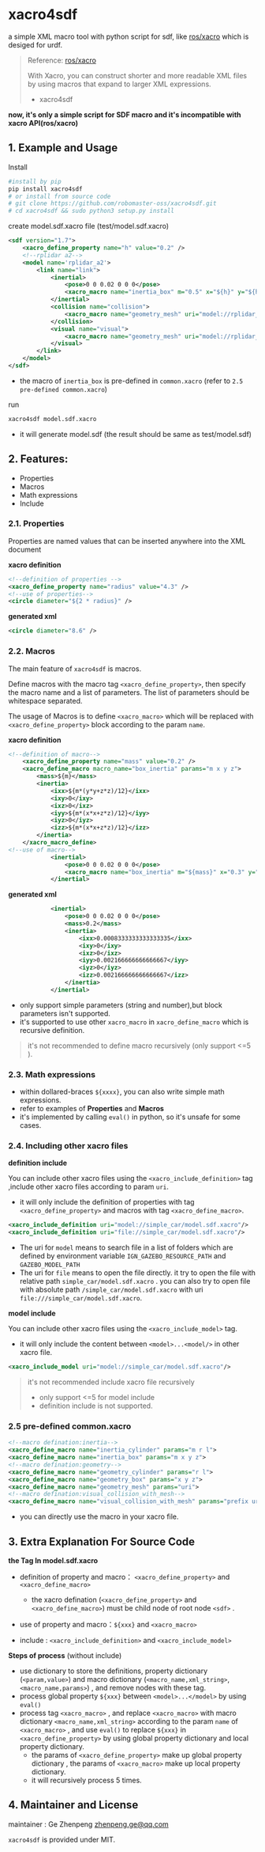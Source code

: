# xacro4sdf
a simple XML macro tool with python script for sdf, like [ros/xacro](https://github.com/ros/xacro) which is desiged for urdf.

> Reference: [ros/xacro](https://github.com/ros/xacro)
>
> With Xacro, you can construct shorter and more readable XML files by using macros that expand to larger XML expressions. 
>
> * xacro4sdf

**now, it's only a simple script for SDF macro and it's incompatible with xacro API(ros/xacro)**

## 1. Example and Usage

Install

```bash
#install by pip
pip install xacro4sdf 
# or install from source code
# git clone https://github.com/robomaster-oss/xacro4sdf.git
# cd xacro4sdf && sudo python3 setup.py install
```

create model.sdf.xacro file (test/model.sdf.xacro)

```xml
<sdf version="1.7">
    <xacro_define_property name="h" value="0.2" />
    <!--rplidar a2-->
    <model name='rplidar_a2'>
        <link name="link">
            <inertial>
                <pose>0 0 0.02 0 0 0</pose>
                <xacro_macro name="inertia_box" m="0.5" x="${h}" y="${h+0.1}" z="${2*h}"/>
            </inertial>
            <collision name="collision">
                <xacro_macro name="geometry_mesh" uri="model://rplidar_a2/meshes/rplidar_a2.dae"/>
            </collision>
            <visual name="visual">
                <xacro_macro name="geometry_mesh" uri="model://rplidar_a2/meshes/rplidar_a2.dae"/>
            </visual>
        </link>
    </model>
</sdf>

```

* the macro of  `inertia_box` is pre-defined in `common.xacro` (refer to `2.5 pre-defined common.xacro`)

run

```bash
xacro4sdf model.sdf.xacro
```

* it will generate model.sdf (the result should be same as test/model.sdf)

## 2. Features:

* Properties	
* Macros
* Math expressions
* Include

### 2.1. Properties

Properties are named values that can be inserted anywhere into the XML document

**xacro definition**

```xml
<!--definition of properties -->
<xacro_define_property name="radius" value="4.3" />
<!--use of properties-->
<circle diameter="${2 * radius}" />
```

**generated xml**

```xml
<circle diameter="8.6" />
```

### 2.2. Macros

The main feature of `xacro4sdf` is macros.

Define macros with the macro tag `<xacro_define_property>`, then specify the macro name and a list of parameters. The list of parameters should be whitespace separated. 

The  usage of Macros is to define `<xacro_macro>` which will be replaced with `<xacro_define_property>`  block  according to the param `name`.

**xacro definition**

```xml
<!--definition of macro-->
	<xacro_define_property name="mass" value="0.2" />
	<xacro_define_macro macro_name="box_inertia" params="m x y z">
        <mass>${m}</mass>
        <inertia>
            <ixx>${m*(y*y+z*z)/12}</ixx>
            <ixy>0</ixy>
            <ixz>0</ixz>
            <iyy>${m*(x*x+z*z)/12}</iyy>
            <iyz>0</iyz>
            <izz>${m*(x*x+z*z)/12}</izz>
        </inertia>
    </xacro_macro_define>
<!--use of macro-->
            <inertial>
                <pose>0 0 0.02 0 0 0</pose>
                <xacro_macro name="box_inertia" m="${mass}" x="0.3" y="0.1" z="0.2"/>
            </inertial>
```

**generated xml**

```xml
			<inertial>
				<pose>0 0 0.02 0 0 0</pose>
				<mass>0.2</mass>
				<inertia>
					<ixx>0.0008333333333333335</ixx>
					<ixy>0</ixy>
					<ixz>0</ixz>
					<iyy>0.002166666666666667</iyy>
					<iyz>0</iyz>
					<izz>0.002166666666666667</izz>
				</inertia>
			</inertial>
```

* only support simple parameters (string and number),but block parameters isn't supported.
* it's supported to use other  `xacro_macro`  in `xacro_define_macro` which is recursive definition.

> it's not recommended to define macro recursively (only support <=5 ).

### 2.3. Math expressions

* within dollared-braces `${xxxx}`, you can also write simple math expressions.
* refer to examples of  **Properties** and **Macros** 
* it's implemented by calling `eval()` in python, so it's unsafe for some cases.

### 2.4. Including other xacro files

**definition include**

You can include other xacro files using the `<xacro_include_definition>` tag ,include other xacro files according to param `uri`.

*  it will only include the definition of properties with tag `<xacro_define_property>` and macros with tag `<xacro_define_macro>`.

```xml
<xacro_include_definition uri="model://simple_car/model.sdf.xacro"/>
<xacro_include_definition uri="file://simple_car/model.sdf.xacro"/>
```

* The uri for `model` means to search file in a list of folders which are defined by  environment variable `IGN_GAZEBO_RESOURCE_PATH` and `GAZEBO_MODEL_PATH`
* The uri for `file` means to open the file directly. it try to open the file with relative path `simple_car/model.sdf.xacro` . you can also try to open file with absolute path `/simple_car/model.sdf.xacro` with uri `file:///simple_car/model.sdf.xacro`.

**model include**

You can include other xacro files using the `<xacro_include_model>` tag.

* it will only include the content  between `<model>...<model/>` in other xacro file.

```xml
<xacro_include_model uri="model://simple_car/model.sdf.xacro"/>
```

>  it's not recommended include xacro file recursively 
>
>  * only support <=5  for model include 
>  * definition include is not supported.

### 2.5 pre-defined common.xacro

```xml
<!--macro defination:inertia-->
<xacro_define_macro name="inertia_cylinder" params="m r l">
<xacro_define_macro name="inertia_box" params="m x y z">
<!--macro defination:geometry-->
<xacro_define_macro name="geometry_cylinder" params="r l">
<xacro_define_macro name="geometry_box" params="x y z">
<xacro_define_macro name="geometry_mesh" params="uri">
<!--macro defination:visual_collision_with_mesh-->
<xacro_define_macro name="visual_collision_with_mesh" params="prefix uri">
```

* you can directly use the  macro in your xacro file.

## 3. Extra Explanation For Source Code

**the Tag In model.sdf.xacro**

* definition of property and macro： `<xacro_define_property>` and `<xacro_define_macro>`
  * the xacro defination (`<xacro_define_property>` and `<xacro_define_macro>`) must be child node of  root node `<sdf>` .
* use of property and macro：`${xxx}` and `<xacro_macro>` 

* include : `<xacro_include_definition>` and  `<xacro_include_model>`

**Steps of  process** (without include) 

* use dictionary to store the definitions, property dictionary (`<param,value>`) and macro dictionary (`<macro_name,xml_string>`, `<macro_name,params>`) , and remove nodes with these tag.
* process global property `${xxx}` between `<model>...</model>` by using   `eval()`  
* process tag  `<xacro_macro>` , and replace `<xacro_macro>` with macro dictionary `<macro_name,xml_string>`  according to the param `name` of  `<xacro_macro>` , and use `eval()`  to replace `${xxx}` in `<xacro_define_property>`  by using global property  dictionary  and  local property  dictionary.
  * the params of `<xacro_define_property>` make up global property dictionary , the params of  `<xacro_macro>` make up  local property  dictionary.
  * it will recursively process 5 times.

## 4. Maintainer and License 

maintainer : Ge Zhenpeng  zhenpeng.ge@qq.com

`xacro4sdf`  is provided under MIT.
